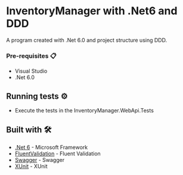 # InventoryManager with .Net6 and DDD
A program created with .Net 6.0 and project structure using DDD.

### Pre-requisites 📋

* Visual Studio
* .Net 6.0

## Running tests ⚙️

* Execute the tests in the InventoryManager.WebApi.Tests

## Built with 🛠️

* [.Net 6](https://dotnet.microsoft.com/download/dotnet/5.0) - Microsoft Framework
* [FluentValidation](https://docs.fluentvalidation.net/en/latest/) - Fluent Validation
* [Swagger](https://swagger.io/) - Swagger
* [XUnit](https://xunit.net/) - XUnit
